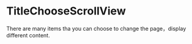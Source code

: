 # TitleChooseScrollView
There are many items tha you can choose to change the page，display different content.
